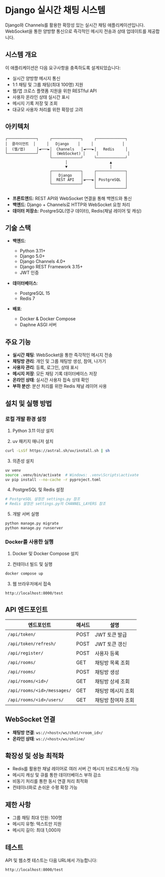 # Django 실시간 채팅 시스템

Django와 Channels를 활용한 확장성 있는 실시간 채팅 애플리케이션입니다. WebSocket을 통한 양방향 통신으로 즉각적인 메시지 전송과 상태 업데이트를 제공합니다.

## 시스템 개요

이 애플리케이션은 다음 요구사항을 충족하도록 설계되었습니다:

- 실시간 양방향 메시지 통신
- 1:1 채팅 및 그룹 채팅(최대 100명) 지원
- 웹/앱 크로스 플랫폼 지원을 위한 RESTful API
- 사용자 온라인 상태 실시간 표시
- 메시지 기록 저장 및 조회
- 대규모 사용자 처리를 위한 확장성 고려

## 아키텍처

```
┌─────────────┐     ┌─────────────┐     ┌─────────────┐
│  클라이언트  │     │   Django    │     │             │
│  (웹/앱)     │◄───►│  Channels   │◄───►│   Redis     │
└─────────────┘     │  (WebSocket) │     │             │
                    └─────────────┘     └─────────────┘
                           │                   ▲
                           ▼                   │
                    ┌─────────────┐     ┌─────────────┐
                    │   Django    │     │             │
                    │  REST API   │◄───►│ PostgreSQL  │
                    └─────────────┘     │             │
                                        └─────────────┘
```

- **프론트엔드**: REST API와 WebSocket 연결을 통해 백엔드와 통신
- **백엔드**: Django + Channels로 HTTP와 WebSocket 요청 처리
- **데이터 저장소**: PostgreSQL(영구 데이터), Redis(채널 레이어 및 캐싱)

## 기술 스택

- **백엔드**:
  - Python 3.11+
  - Django 5.0+
  - Django Channels 4.0+
  - Django REST Framework 3.15+
  - JWT 인증

- **데이터베이스**:
  - PostgreSQL 15
  - Redis 7

- **배포**:
  - Docker & Docker Compose
  - Daphne ASGI 서버

## 주요 기능

- **실시간 채팅**: WebSocket을 통한 즉각적인 메시지 전송
- **채팅방 관리**: 개인 및 그룹 채팅방 생성, 참여, 나가기
- **사용자 관리**: 등록, 로그인, 상태 표시
- **메시지 저장**: 모든 채팅 기록 데이터베이스 저장
- **온라인 상태**: 실시간 사용자 접속 상태 확인
- **부하 분산**: 분산 처리를 위한 Redis 채널 레이어 사용

## 설치 및 실행 방법

### 로컬 개발 환경 설정

1. Python 3.11 이상 설치

2. uv 패키지 매니저 설치
```bash
curl -LsSf https://astral.sh/uv/install.sh | sh
```

3. 의존성 설치
```bash
uv venv
source .venv/bin/activate  # Windows: .venv\Scripts\activate
uv pip install --no-cache -r pyproject.toml
```

4. PostgreSQL 및 Redis 설정
```bash
# PostgreSQL 설정은 settings.py 참조
# Redis 설정은 settings.py의 CHANNEL_LAYERS 참조
```

5. 개발 서버 실행
```bash
python manage.py migrate
python manage.py runserver
```

### Docker를 사용한 실행

1. Docker 및 Docker Compose 설치

2. 컨테이너 빌드 및 실행
```bash
docker compose up
```

3. 웹 브라우저에서 접속
```
http://localhost:8000/test
```

## API 엔드포인트

| 엔드포인트               | 메서드 | 설명                     |
|-------------------------|--------|------------------------|
| `/api/token/`           | POST   | JWT 토큰 발급           |
| `/api/token/refresh/`   | POST   | JWT 토큰 갱신           |
| `/api/register/`        | POST   | 사용자 등록             |
| `/api/rooms/`           | GET    | 채팅방 목록 조회         |
| `/api/rooms/`           | POST   | 채팅방 생성             |
| `/api/rooms/<id>/`      | GET    | 채팅방 상세 조회         |
| `/api/rooms/<id>/messages/` | GET | 채팅방 메시지 조회       |
| `/api/rooms/<id>/users/`    | GET | 채팅방 참여자 조회       |

## WebSocket 연결

- **채팅방 연결**: `ws://<host>/ws/chat/<room_id>/`
- **온라인 상태**: `ws://<host>/ws/online/`

## 확장성 및 성능 최적화

- Redis를 활용한 채널 레이어로 여러 서버 간 메시지 브로드캐스팅 가능
- 메시지 캐싱 및 큐를 통한 데이터베이스 부하 감소
- 비동기 처리를 통한 동시 연결 처리 최적화
- 컨테이너화로 손쉬운 수평 확장 가능

## 제한 사항

- 그룹 채팅 최대 인원: 100명
- 메시지 유형: 텍스트만 지원
- 메시지 길이: 최대 1,000자

## 테스트

API 및 웹소켓 테스트는 다음 URL에서 가능합니다:
```
http://localhost:8000/test